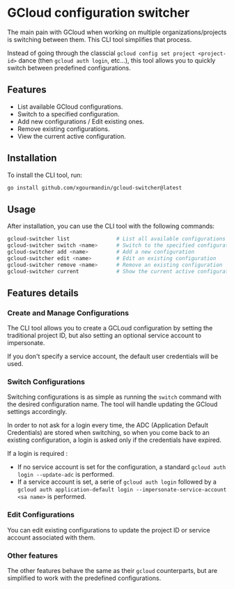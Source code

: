 # GCloud configuration switcher

The main pain with GCloud when working on multiple organizations/projects is switching between them. This CLI tool simplifies that process.

Instead of going through the classcial `gcloud config set project <project-id>` dance (then `gcloud auth login`, etc...), this tool allows you to quickly switch between predefined configurations.

## Features
- List available GCloud configurations.
- Switch to a specified configuration.
- Add new configurations / Edit existing ones.
- Remove existing configurations.
- View the current active configuration.

## Installation
To install the CLI tool, run:
```bash
go install github.com/xgourmandin/gcloud-switcher@latest
```

## Usage
After installation, you can use the CLI tool with the following commands:
```bash
gcloud-switcher list               # List all available configurations
gcloud-switcher switch <name>      # Switch to the specified configuration
gcloud-switcher add <name>         # Add a new configuration
gcloud-switcher edit <name>        # Edit an existing configuration
gcloud-switcher remove <name>      # Remove an existing configuration
gcloud-switcher current            # Show the current active configuration
```

## Features details
### Create and Manage Configurations
The CLI tool allows you to create a GCLoud configuration by setting the traditional project ID, but also setting an optional service account to impersonate.

If you don't specify a service account, the default user credentials will be used.

### Switch Configurations
Switching configurations is as simple as running the `switch` command with the desired configuration name. The tool will handle updating the GCloud settings accordingly.

In order to not ask for a login every time, the ADC (Application Default Credentials) are stored when switching, so when you come back to an existing configuration, a login is asked only if the credentials have expired.

If a login is required : 
- If no service account is set for the configuration, a standard `gcloud auth login --update-adc` is performed.
- If a service account is set, a serie of `gcloud auth login` followed by a `gcloud auth application-default login --impersonate-service-account <sa name>` is performed.

### Edit Configurations
You can edit existing configurations to update the project ID or service account associated with them.

### Other features
The other features behave the same as their `gcloud` counterparts, but are simplified to work with the predefined configurations.